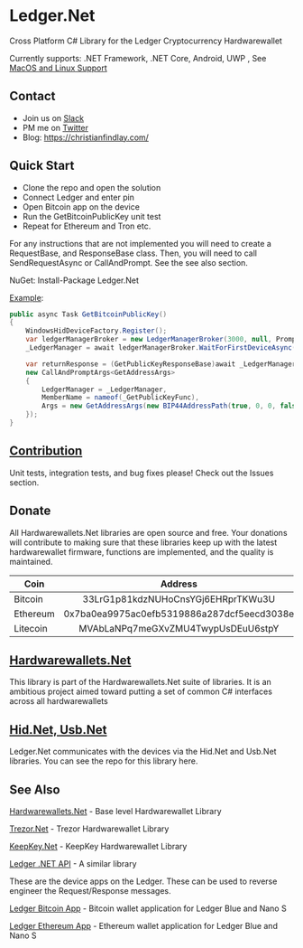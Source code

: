 # Ledger.Net
Cross Platform C# Library for the Ledger Cryptocurrency Hardwarewallet

Currently supports: .NET Framework, .NET Core, Android, UWP , See [MacOS and Linux Support](https://github.com/MelbourneDeveloper/Device.Net/wiki/Linux-and-MacOS-Support)

## Contact

- Join us on [Slack](https://join.slack.com/t/hardwarewallets/shared_invite/enQtNjA5MDgxMzE2Nzg2LWUyODIzY2U0ODE5OTFlMmI3MGYzY2VkZGJjNTc0OTUwNDliMTg2MzRiNTU1MTVjZjI0YWVhNjQzNjUwMjEyNzQ)
- PM me on [Twitter](https://twitter.com/cfdevelop)
- Blog: https://christianfindlay.com/

## Quick Start

- Clone the repo and open the solution
- Connect Ledger and enter pin
- Open Bitcoin app on the device
- Run the GetBitcoinPublicKey unit test
- Repeat for Ethereum and Tron etc.

For any instructions that are not implemented you will need to create a RequestBase, and ResponseBase class. Then, you will need to call SendRequestAsync or CallAndPrompt. See the see also section.

NuGet: Install-Package Ledger.Net

[Example](https://github.com/MelbourneDeveloper/Ledger.Net/blob/7b166489eb227ffe56eeb765ba6108d4573ebedc/src/Ledger.Net.Tests/LedgerTests.cs#L125):
```cs
public async Task GetBitcoinPublicKey()
{
    WindowsHidDeviceFactory.Register();
    var ledgerManagerBroker = new LedgerManagerBroker(3000, null, Prompt);
    _LedgerManager = await ledgerManagerBroker.WaitForFirstDeviceAsync();

    var returnResponse = (GetPublicKeyResponseBase)await _LedgerManager.CallAndPrompt(_GetPublicKeyFunc,
    new CallAndPromptArgs<GetAddressArgs>
    {
        LedgerManager = _LedgerManager,
        MemberName = nameof(_GetPublicKeyFunc),
        Args = new GetAddressArgs(new BIP44AddressPath(true, 0, 0, false, 0), false)
    });
}
```
## [Contribution](https://github.com/MelbourneDeveloper/Ledger.Net/blob/master/CONTRIBUTING.md)

Unit tests, integration tests, and bug fixes please! Check out the Issues section.

## Donate

All Hardwarewallets.Net libraries are open source and free. Your donations will contribute to making sure that these libraries keep up with the latest hardwarewallet firmware, functions are implemented, and the quality is maintained.

| Coin           | Address |
| -------------  |:-------------:|
| Bitcoin        | 33LrG1p81kdzNUHoCnsYGj6EHRprTKWu3U |
| Ethereum       | 0x7ba0ea9975ac0efb5319886a287dcf5eecd3038e  |
| Litecoin       | MVAbLaNPq7meGXvZMU4TwypUsDEuU6stpY |

## [Hardwarewallets.Net](https://github.com/MelbourneDeveloper/Hardwarewallets.Net)

This library is part of the Hardwarewallets.Net suite of libraries. It is an ambitious project aimed toward putting a set of common C# interfaces across all hardwarewallets

## [Hid.Net, Usb.Net](https://github.com/MelbourneDeveloper/Device.Net)

Ledger.Net communicates with the devices via the Hid.Net and Usb.Net libraries. You can see the repo for this library here.

## See Also

[Hardwarewallets.Net](https://github.com/MelbourneDeveloper/Hardwarewallets.Net) - Base level Hardwarewallet Library

[Trezor.Net](https://github.com/MelbourneDeveloper/Trezor.Net) - Trezor Hardwarewallet Library

[KeepKey.Net](https://github.com/MelbourneDeveloper/KeepKey.Net) - KeepKey Hardwarewallet Library

[Ledger .NET API](https://github.com/LedgerHQ/ledger-dotnet-api) - A similar library

 These are the device apps on the Ledger. These can be used to reverse engineer the Request/Response messages.

[Ledger Bitcoin App](https://github.com/LedgerHQ/blue-app-btc) - Bitcoin wallet application for Ledger Blue and Nano S 

[Ledger Ethereum App](https://github.com/LedgerHQ/blue-app-eth) - Ethereum wallet application for Ledger Blue and Nano S 

